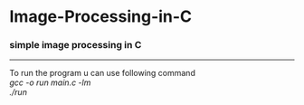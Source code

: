 # Image-Processing-in-C
### simple image processing in C
<hr>
To run the program u can use following command<br>
<em>gcc -o run main.c -lm</em><br>
<em>./run</em>
